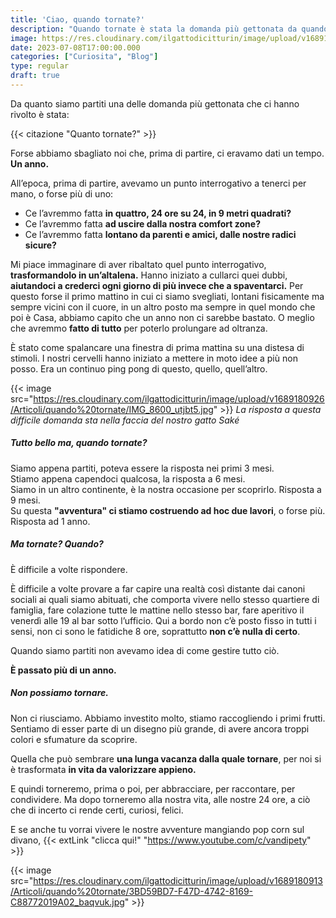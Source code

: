 ```yaml
---
title: 'Ciao, quando tornate?'
description: "Quando tornate è stata la domanda più gettonata da quando siamo partiti per vivere la nostra vita a bordo di un van. Domanda facile o difficile? Scoprilo in questo articolo."
image: https://res.cloudinary.com/ilgattodicitturin/image/upload/v1689180920/Articoli/quando%20tornate/IMG_2899_ha372q.jpg
date: 2023-07-08T17:00:00.000
categories: ["Curiosita", "Blog"]
type: regular
draft: true
---
```


Da quanto siamo partiti una delle domanda più gettonata che ci hanno rivolto è stata:

{{< citazione "Quanto tornate?" >}}

Forse abbiamo sbagliato noi che, prima di partire, ci eravamo dati un tempo. 
**Un anno.**

All’epoca, prima di partire, avevamo un punto interrogativo a tenerci per mano, o forse più di uno:

- Ce l’avremmo fatta **in quattro, 24 ore su 24, in 9 metri quadrati?** 
- Ce l’avremmo fatta **ad uscire dalla nostra comfort zone?**
- Ce l’avremmo fatta **lontano da parenti e amici, dalle nostre radici sicure?**

Mi piace immaginare di aver ribaltato quel punto interrogativo, **trasformandolo in un’altalena.**
Hanno iniziato a cullarci quei dubbi, **aiutandoci a crederci ogni giorno di più invece che a spaventarci.**
Per questo forse il primo mattino in cui ci siamo svegliati, lontani fisicamente ma sempre vicini con il cuore, in un altro posto ma sempre in quel mondo che poi è Casa, abbiamo capito che un anno non ci sarebbe bastato. O meglio che avremmo **fatto di tutto** per poterlo prolungare ad oltranza. 

È stato come spalancare una finestra di prima mattina su una distesa di stimoli. 
I nostri cervelli hanno iniziato a mettere in moto idee a più non posso. Era un continuo ping pong di questo, quello, quell’altro.

{{< image src="https://res.cloudinary.com/ilgattodicitturin/image/upload/v1689180926/Articoli/quando%20tornate/IMG_8600_utjbt5.jpg" >}}
_La risposta a questa difficile domanda sta nella faccia del nostro gatto Saké_

##### Tutto bello ma, quando tornate? 

Siamo appena partiti, poteva essere la risposta nei primi 3 mesi.  
Stiamo appena capendoci qualcosa, la risposta a 6 mesi.  
Siamo in un altro continente, è la nostra occasione per scoprirlo. Risposta a 9 mesi.  
Su questa **"avventura" ci stiamo costruendo ad hoc due lavori**, o forse più. Risposta ad 1 anno.  

##### Ma tornate? Quando? 

È difficile a volte rispondere.  

È difficile a volte provare a far capire una realtà così distante dai canoni sociali ai quali siamo abituati, che comporta vivere nello stesso quartiere di famiglia, fare colazione tutte le mattine nello stesso bar, fare aperitivo il venerdì alle 19 al bar sotto l’ufficio. 
Qui a bordo non c’è posto fisso in tutti i sensi, non ci sono le fatidiche 8 ore, soprattutto **non c’è nulla di certo**. 

Quando siamo partiti non avevamo idea di come gestire tutto ciò. 

**È passato più di un anno.**

##### Non possiamo tornare. 

Non ci riusciamo. Abbiamo investito molto, stiamo raccogliendo i primi frutti. 
Sentiamo di esser parte di un disegno più grande, di avere ancora troppi colori e sfumature da scoprire.  

Quella che può sembrare **una lunga vacanza dalla quale tornare**, per noi si è trasformata **in vita da valorizzare appieno.**  

E quindi torneremo, prima o poi, per abbracciare, per raccontare, per condividere. 
Ma dopo torneremo alla nostra vita, alle nostre 24 ore, a ciò che di incerto ci rende certi, curiosi, felici.

E se anche tu vorrai vivere le nostre avventure mangiando pop corn sul divano, {{< extLink "clicca qui!" "https://www.youtube.com/c/vandipety" >}}

{{< image src="https://res.cloudinary.com/ilgattodicitturin/image/upload/v1689180913/Articoli/quando%20tornate/3BD59BD7-F47D-4742-8169-C88772019A02_baqvuk.jpg" >}}